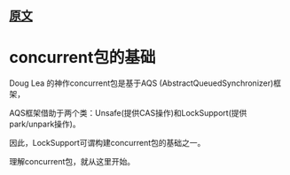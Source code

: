 
## [原文](http://www.cnblogs.com/zhizhizhiyuan/p/4966827.html)

# concurrent包的基础

Doug Lea 的神作concurrent包是基于AQS (AbstractQueuedSynchronizer)框架，

AQS框架借助于两个类：Unsafe(提供CAS操作)和LockSupport(提供park/unpark操作)。

因此，LockSupport可谓构建concurrent包的基础之一。

理解concurrent包，就从这里开始。
  
  